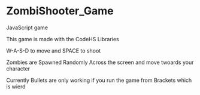 # ZombiShooter_Game
JavaScript game

This game is made with the CodeHS Libraries

W-A-S-D to move and SPACE to shoot

Zombies are Spawned Randomly Across the screen and move twoards your character

Currently Bullets are only working if you run the game from Brackets which is wierd
